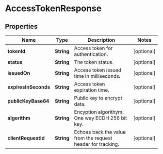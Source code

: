 
# AccessTokenResponse

## Properties
Name | Type | Description | Notes
------------ | ------------- | ------------- | -------------
**tokenId** | **String** | Access token for authentication. |  [optional]
**status** | **String** | The token status. |  [optional]
**issuedOn** | **String** | Access token issued time in milliseconds. |  [optional]
**expiresInSeconds** | **String** | Access token expiration time. |  [optional]
**publicKeyBase64** | **String** | Public key to encrypt data. |  [optional]
**algorithm** | **String** | Encyption algorithym. One way ECDH 256 bit key. |  [optional]
**clientRequestId** | **String** | Echoes back the value from the request header for tracking. |  [optional]



